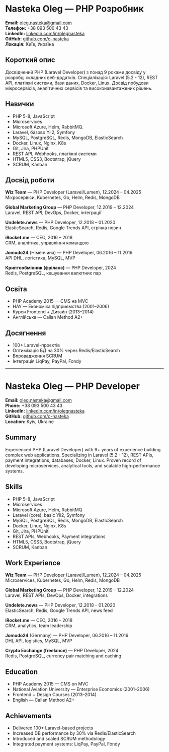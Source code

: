 # Nasteka Oleg — PHP Розробник

**Email:** oleg.nasteka@gmail.com  
**Телефон:** +38 093 500 43 43  
**LinkedIn:** [linkedin.com/in/olegnasteka](https://linkedin.com/in/olegnasteka)  
**GitHub:** [github.com/o-nasteka](https://github.com/o-nasteka)  
**Локація:** Київ, Україна

## Короткий опис
Досвідчений PHP (Laravel Developer) з понад 9 роками досвіду у розробці складних веб-додатків. Спеціалізація: Laravel (5.2 - 12), REST API, платіжні системи, бази даних, Docker, Linux. Досвід побудови мікросервісів, аналітичних сервісів та високонавантажених рішень.

## Навички
- PHP 5-8, JavaScript
- Microservices
- Microsoft Azure, Helm, RabbitMQ.
- Laravel, базово Yii2, Symfony
- MySQL, PostgreSQL, Redis, MongoDB, ElasticSearch
- Docker, Linux, Nginx, K8s
- Git, Jira, PHPUnit
- REST API, Webhooks, платіжні системи
- HTML5, CSS3, Bootstrap, jQuery
- SCRUM, Kanban

## Досвід роботи
**Wiz Team** — PHP Developer (Laravel/Lumen), 12.2024 – 04.2025  
Мікросервіси, Kubernetes, Go, Helm, Redis, MongoDB

**Global Marketing Group** — PHP Developer, 12.2019 – 12.2024  
Laravel, REST API, DevOps, Docker, інтеграції

**Undelete.news** — PHP Developer, 12.2018 – 01.2020  
ElasticSearch, Redis, Google Trends API, стрічка новин

**iRocket.me** — CEO, 2016 – 2018  
CRM, аналітика, управління командою

**Jomodo24** (Німеччина) — PHP Developer, 06.2016 – 11.2016  
API DHL, логістика, MySQL, MVP

**Криптообмінник (фріланс)** — PHP Developer, 2024  
Redis, PostgreSQL, кешування валютних пар

## Освіта
- PHP Academy 2015 — CMS на MVC
- НАУ — Економіка підприємства (2001–2006)
- Курси Frontend + Дизайн (2013–2014)
- Англійська — Callan Method A2+

## Досягнення
- 100+ Laravel-проєктів
- Оптимізація БД на 30% через Redis/ElasticSearch
- Впровадження SCRUM
- Інтеграція LiqPay, PayPal, Fondy

---

# Nasteka Oleg — PHP Developer

**Email:** oleg.nasteka@gmail.com  
**Phone:** +38 093 500 43 43  
**LinkedIn:** [linkedin.com/in/olegnasteka](https://linkedin.com/in/olegnasteka)  
**GitHub:** [github.com/o-nasteka](https://github.com/o-nasteka)  
**Location:** Kyiv, Ukraine

## Summary
Experienced PHP (Laravel Developer) with 9+ years of experience building complex web applications. Specializing in Laravel (5.2 - 12), REST APIs, payment integrations, databases, Docker, Linux. Proven record of developing microservices, analytical tools, and scalable high-performance systems.

## Skills
- PHP 5-8, JavaScript
- Microservices
- Microsoft Azure, Helm, RabbitMQ
- Laravel (core), basic Yii2, Symfony
- MySQL, PostgreSQL, Redis, MongoDB, ElasticSearch
- Docker, Linux, Nginx, K8s
- Git, Jira, PHPUnit
- REST APIs, Webhooks, Payment integrations
- HTML5, CSS3, Bootstrap, jQuery
- SCRUM, Kanban

## Work Experience
**Wiz Team** — PHP Developer (Laravel/Lumen), 12.2024 – 04.2025  
Microservices, Kubernetes, Go, Helm, Redis, MongoDB

**Global Marketing Group** — PHP Developer, 12.2019 – 12.2024  
Laravel, REST APIs, DevOps, Docker, integrations

**Undelete.news** — PHP Developer, 12.2018 – 01.2020  
ElasticSearch, Redis, Google Trends API, news feed

**iRocket.me** — CEO, 2016 – 2018  
CRM, analytics, team leadership

**Jomodo24** (Germany) — PHP Developer, 06.2016 – 11.2016  
DHL API, logistics, MySQL, MVP

**Crypto Exchange (freelance)** — PHP Developer, 2024  
Redis, PostgreSQL, currency pair matching and caching

## Education
- PHP Academy 2015 — CMS on MVC
- National Aviation University — Enterprise Economics (2001–2006)
- Frontend + Design Courses (2013–2014)
- English — Callan Method A2+

## Achievements
- Delivered 100+ Laravel-based projects
- Increased DB performance by 30% via Redis/ElasticSearch
- Introduced and scaled SCRUM methodology
- Integrated payment systems: LiqPay, PayPal, Fondy
